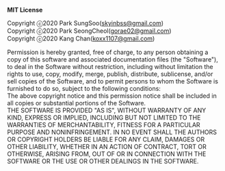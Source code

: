 <b>MIT License</b></br>

Copyright ⓒ2020 Park SungSoo(skyinbss@gmail.com)</br>
Copyright ⓒ2020 Park SeongCheol(gorae02@gmail.com)</br>
Copyright ⓒ2020 Kang Chan(koxx1107@gmail.com)</br>

Permission is hereby granted, free of charge, to any person obtaining a copy of this software and associated documentation files (the "Software"), to deal in the Software without restriction, including without limitation the rights to use, copy, modify, merge, publish, distribute, sublicense, and/or sell copies of the Software, and to permit persons to whom the Software is furnished to do so, subject to the following conditions:
</br>
The above copyright notice and this permission notice shall be included in all copies or substantial portions of the Software.
</br>
THE SOFTWARE IS PROVIDED "AS IS", WITHOUT WARRANTY OF ANY KIND, EXPRESS OR IMPLIED, INCLUDING BUT NOT LIMITED TO THE WARRANTIES OF MERCHANTABILITY, FITNESS FOR A PARTICULAR PURPOSE AND NONINFRINGEMENT. IN NO EVENT SHALL THE AUTHORS OR COPYRIGHT HOLDERS BE LIABLE FOR ANY CLAIM, DAMAGES OR OTHER LIABILITY, WHETHER IN AN ACTION OF CONTRACT, TORT OR OTHERWISE, ARISING FROM, OUT OF OR IN CONNECTION WITH THE SOFTWARE OR THE USE OR OTHER DEALINGS IN THE SOFTWARE.
